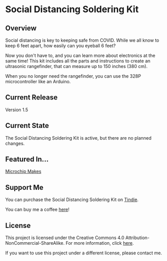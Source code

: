 # Social Distancing Soldering Kit

## Overview
Social distancing is key to keeping safe from COVID. While we all know to keep 6 feet apart, how easily can you eyeball 6 feet?

Now you don't have to, and you can learn more about electronics at the same time! This kit includes all the parts and instructions to create an ultrasonic rangefinder, that can measure up to 150 inches (380 cm).

When you no longer need the rangefinder, you can use the 328P microcontroller like an Arduino. 

## Current Release
Version 1.5

## Current State
The Social Distancing Soldering Kit is active, but there are no planned changes. 

## Featured In...
[Microchip Makes](https://www.instagram.com/p/CNGjW58nmI0/)

## Support Me
You can purchase the Social Distancing Soldering Kit on [Tindie](https://www.tindie.com/products/jimheaney/social-distancing-soldering-kit/).

You can buy me a coffee [here](https://www.buymeacoffee.com/jimheaney)!

## License
This project is licensed under the Creative Commons 4.0 Attribution-NonCommercial-ShareAlike. For more information, click [here](https://creativecommons.org/licenses/by-nc-sa/4.0/).

If you want to use this project under a different license, please contact me. 
